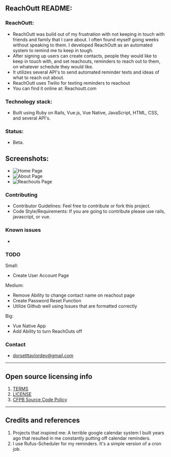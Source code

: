 ## ReachOutt README:

### ReachOutt:

- ReachOutt was build out of my frustration with not keeping in touch with friends and family that I care about. I often found myself going weeks without speaking to them. I developed ReachOutt as an automated system to remind me to keep in tough.
- After signing up users can create contacts, people they would like to keep in touch with, and set reachouts, reminders to reach out to them, on whatever schedule they would like.
- It utilizes several API's to send automated reminder texts and ideas of what to reach out about.
- ReachOutt uses Twilio for texting reminders to reachout
- You can find it online at: Reachoutt.com

### Technology stack:

- Built using Ruby on Rails, Vue.js, Vue Native, JavaScript, HTML, CSS, and several API's.

### Status:

- Beta.

## Screenshots:

- ![Home Page](/reachoutt_frontend/public/assets/images/ReachOutt_Home_screenshot.png 'Home Page')
- ![About Page](/reachoutt_frontend/public/assets/images/ReachOutt_About_screenshot.png 'About Page')
- ![Reachouts Page](/reachoutt_frontend/public/assets/images/ReachOutt_Reachout_screenshot.png 'Reachouts Page')

### Contributing

- Contributor Guidelines: Feel free to contribute or fork this project.
- Code Style/Requirements: If you are going to contribute please use rails, javascript, or vue.

### Known issues

-

### TODO

Small:

- Create User Account Page

Medium:

- Remove Ability to change contact name on reachout page
- Create Password Reset Function
- Utilize Github well using Issues that are formatted correctly

Big:

- Vue Native App
- Add Ability to turn ReachOuts off

### Contact

- dorsetttaylordev@gmail.com

---

## Open source licensing info

1. [TERMS](TERMS.md)
2. [LICENSE](LICENSE)
3. [CFPB Source Code Policy](https://github.com/cfpb/source-code-policy/)

---

## Credits and references

1. Projects that inspired me: A terrible google calendar system I built years ago that resulted in me constantly putting off calendar reminders.
2. I use Rufus-Scheduler for my reminders. It's a simple version of a cron job.
